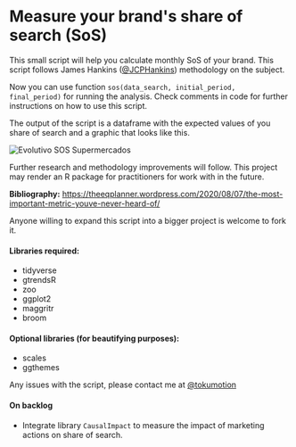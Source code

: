 # Measure your brand's share of search (SoS)

This small script will help you calculate monthly SoS of your brand. This script follows James Hankins ([@JCPHankins](https://twitter.com/JCPHankins)) methodology on the subject.

Now you can use function <code>sos(data_search, initial_period, final_period)</code> for running the analysis. Check comments in code for further instructions on how to use this script.

The output of the script is a dataframe with the expected values of you share of search and a graphic that looks like this.

![Evolutivo SOS Supermercados](https://i.ibb.co/bLgfLq4/Rplot03.png)

Further research and methodology improvements will follow. This project may render an R package for practitioners for work with in the future.

<b>Bibliography:</b> https://theeqplanner.wordpress.com/2020/08/07/the-most-important-metric-youve-never-heard-of/

Anyone willing to expand this script into a bigger project is welcome to fork it.

#### Libraries required:
- tidyverse
- gtrendsR
- zoo
- ggplot2
- maggritr
- broom

#### Optional libraries (for beautifying purposes):
- scales
- ggthemes

Any issues with the script, please contact me at [@tokumotion](https://twitter.com/Tokumotion)

#### On backlog
- Integrate library <code>CausalImpact</code> to measure the impact of marketing actions on share of search.
